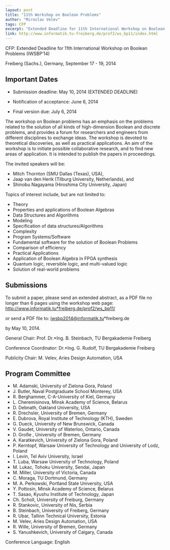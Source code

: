 ```yaml
---
layout: post
title: "11th Workshop on Boolean Problems"
author: "Miroslav Velev"
tags: CFP
excerpt: "Extended Deadline for 11th International Workshop on Boolean Problems (IWSBP’14)."
link: http://www.informatik.tu-freiberg.de/prof2/ws_bp11/index.html
---
```

CFP: Extended Deadline for 11th International Workshop on Boolean Problems (IWSBP’14)

Freiberg (Sachs.), Germany, September 17 - 19, 2014

## Important Dates

* Submission deadline: May 10, 2014 (EXTENDED DEADLINE)

* Notification of acceptance: June 6, 2014

* Final version due: July 6, 2014

 

The workshop on Boolean problems has an emphasis on the problems related to the solution of
all kinds of high-dimension Boolean and discrete problems, and provides a forum for
researchers and engineers from different disciplines to exchange ideas. The workshop is
devoted to theoretical discoveries, as well as practical applications. An aim of the
workshop is to initiate possible collaborative research, and to find new areas of
application. It is intended to publish the papers in proceedings.

The invited speakers will be:

* Mitch Thornton (SMU Dallas (Texas), USA),
* Jaap van den Herik (Tilburg University, Netherlands), and
* Shinobu Nagayama (Hiroshima City University, Japan)

 

Topics of interest include, but are not limited to:

* Theory
* Properties and applications of Boolean Algebras
* Data Structures and Algorithms
* Modeling
* Specification of data structures/Algorithms
* Complexity
* Program Systems/Software
* Fundamental software for the solution of Boolean Problems
* Comparison of efficiency
* Practical Applications
* Application of Boolean Algebra in FPGA synthesis
* Quantum logic, reversible logic, and multi-valued logic
* Solution of real-world problems

 

## Submissions

To submit a paper, please send an extended abstract, as a PDF file no longer than 6 pages
using the workshop web page:
http://www.informatik.tu*freiberg.de/prof2/ws_bp11/

or send a PDF file to: iwsbp2014@informatik.tu*freiberg.de

by May 10, 2014.

 

General Chair: Prof. Dr.*Ing. B. Steinbach, TU Bergakademie Freiberg

Conference Coordinator: Dr.*Ing. G. Rudolf, TU Bergakademie Freiberg

Publicity Chair: M. Velev, Aries Design Automation, USA

 

## Program Committee

* M. Adamski, University of Zielona Gora, Poland
* J. Butler, Naval Postgraduate School Monterey, USA
* R. Berghammer, C-A-University of Kiel, Germany
* L. Cheremisinova, Minsk Academy of Science, Belarus
* D. Debnath, Oakland University, USA
* R. Drechsler, University of Bremen, Germany
* E. Dubrova, Royal Institute of Technology (KTH), Sweden
* G. Dueck, University of New Brunswick, Canada
* V. Gaudet, University of Waterloo, Ontario, Canada
* D. Große , University of Bremen, Germany
* A. Karatkevich, University of Zielona Gora, Poland
* P. Kerntopf, Warsaw University of Technology and University of Lodz, Poland
* I. Levin, Tel Aviv University, Israel
* T. Luba, Warsaw University of Technology, Poland
* M. Lukac, Tohoku University, Sendai, Japan
* M. Miller, University of Victoria, Canada
* C. Moraga, TU Dortmund, Germany
* M. A. Perkowski, Portland State University, USA
* Y. Pottosin, Minsk Academy of Science, Belarus
* T. Sasao, Kyushu Institute of Technology, Japan
* Ch. Scholl, University of Freiburg, Germany
* R. Stankovic, University of Nis, Serbia
* B. Steinbach, University of Freiberg, Germany
* R. Ubar, Tallinn Technical University, Estonia
* M. Velev, Aries Design Automation, USA
* R. Wille, University of Bremen, Germany
* S. Yanushkevich, University of Calgary, Canada

 

Conference Language: English
